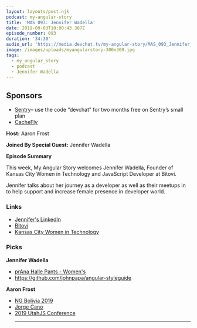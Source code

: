 ```yaml
---
layout: layouts/post.njk
podcast: my-angular-story
title: 'MAS 093: Jennifer Wadella'
date: 2019-09-03T10:00:43.307Z
episode_number: 093
duration: '34:30'
audio_url: 'https://media.devchat.tv/my-angular-story/MAS_093_Jennifer_Wadella.mp3'
image: /images/uploads/myangularstory-300x300.jpg
tags:
  - my_angular_story
  - podcast
  - Jennifer Wadella
---
```

## **Sponsors**

* [Sentry](http://sentry.io/)– use the code “devchat” for two months free on Sentry’s small plan
* [CacheFly](https://www.cachefly.com/)

**Host:** Aaron Frost

**Joined By Special Guest:**  Jennifer Wadella

**Episode Summary**

This week, My Angular Story welcomes Jennifer Wadella, Founder of  Kansas City Women in Technology and JavaScript Developer at Bitovi. 

Jennifer talks about her journey  as a developer as well as their meetups in to help support and increase female presence in developer world. 

### **Links**

* [Jennifer's LinkedIn](https://www.linkedin.com/in/jennifer-wadella-7985b46/)
* [Bitovi](https://www.bitovi.com)
* [Kansas City Women in Technology](https://kcwomenintech.org)

### **Picks**

**Jennifer Wadella**

* [prAna Halle Pants - Women's](https://www.rei.com/product/827497/prana-halle-pants-womens)
* <https://github.com/johnpapa/angular-styleguide>

**Aaron Frost**

* [NG Bolivia 2019](https://ng-bolivia.org)
* [Jorge Cano](https://www.linkedin.com/in/jorge-cano-06441015/)
* [2019 UtahJS Conference](https://conf.utahjs.com)
  - - -
